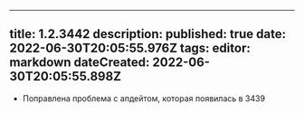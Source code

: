 
---
title: 1.2.3442
description: 
published: true
date: 2022-06-30T20:05:55.976Z
tags: 
editor: markdown
dateCreated: 2022-06-30T20:05:55.898Z
---		
		
- Поправлена проблема с апдейтом, которая появилась в 3439